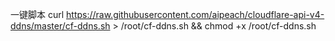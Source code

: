 一键脚本
curl https://raw.githubusercontent.com/aipeach/cloudflare-api-v4-ddns/master/cf-ddns.sh > /root/cf-ddns.sh && chmod +x /root/cf-ddns.sh
